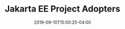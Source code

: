 ---
title: "Jakarta EE Project Adopters"
date: 2019-09-10T15:50:25-04:00
working_group: jakarta-ee
---